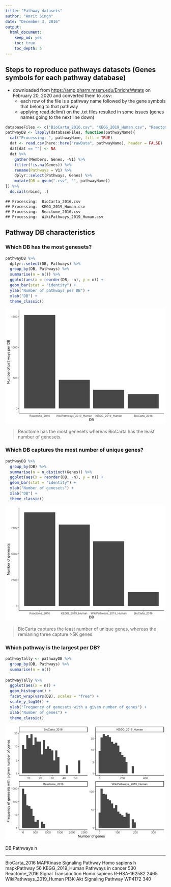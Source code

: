 ```yaml
---
title: "Pathway datasets"
author: "Amrit Singh"
date: "December 3, 2016"
output: 
  html_document: 
    keep_md: yes
    toc: true
    toc_depth: 5
---
```




## Steps to reproduce pathways datasets (Genes symbols for each pathway database)
* downloaded from https://amp.pharm.mssm.edu/Enrichr/#stats on February 20, 2020 and converted them to .csv:
  - each row of the file is a pathway name followed by the gene symbols that belong to that pathway
  - applying read.delim() on the .txt files resulted in some issues (genes names going to the next line down)


```r
databaseFiles <- c("BioCarta_2016.csv", "KEGG_2019_Human.csv", "Reactome_2016.csv", "WikiPathways_2019_Human.csv")
pathwayDB <- lapply(databaseFiles, function(pathwayName){
  cat("Processing: ", pathwayName, fill = TRUE)
  dat <- read.csv(here::here("rawData", pathwayName), header = FALSE)
  dat[dat == ""] <- NA
  dat %>% 
    gather(Members, Genes, -V1) %>% 
    filter(!is.na(Genes)) %>% 
    rename(Pathways = V1) %>% 
    dplyr::select(Pathways, Genes) %>% 
    mutate(DB = gsub(".csv", "", pathwayName))
}) %>% 
  do.call(rbind, .)
```

```
## Processing:  BioCarta_2016.csv
## Processing:  KEGG_2019_Human.csv
## Processing:  Reactome_2016.csv
## Processing:  WikiPathways_2019_Human.csv
```

## Pathway DB characteristics

### Which DB has the most genesets?


```r
pathwayDB %>% 
  dplyr::select(DB, Pathways) %>% 
  group_by(DB, Pathways) %>% 
  summarise(n = n()) %>% 
  ggplot(aes(x = reorder(DB, -n), y = n)) +
  geom_bar(stat = "identity") +
  ylab("Number of pathways per DB") +
  xlab("DB") +
  theme_classic()
```

![](pathways_files/figure-html/unnamed-chunk-2-1.png)<!-- -->

> Reactome has the most genesets whereas BioCarta has the least number of genesets.

### Which DB captures the most number of unique genes?


```r
pathwayDB %>% 
  group_by(DB) %>% 
  summarise(n = n_distinct(Genes)) %>% 
  ggplot(aes(x = reorder(DB, -n), y = n)) +
  geom_bar(stat = "identity") +
  ylab("Number of genesets") +
  xlab("DB") +
  theme_classic()
```

![](pathways_files/figure-html/unnamed-chunk-3-1.png)<!-- -->

> BioCarta captures the least number of unique genes, whereas the remianing three capture >5K genes.

### Which pathway is the largest per DB?


```r
pathwayTally <- pathwayDB %>% 
  group_by(DB, Pathways) %>% 
  summarise(n = n())

pathwayTally %>% 
  ggplot(aes(x = n)) +
  geom_histogram() +
  facet_wrap(vars(DB), scales = "free") + 
  scale_y_log10() +
  ylab("Frequency of genesets with a given number of genes") +
  xlab("Number of genes") +
  theme_classic()
```

![](pathways_files/figure-html/unnamed-chunk-4-1.png)<!-- -->



DB                        Pathways                                                     n
------------------------  -------------------------------------------------------  -----
BioCarta_2016             MAPKinase Signaling Pathway Homo sapiens h mapkPathway      56
KEGG_2019_Human           Pathways in cancer                                         530
Reactome_2016             Signal Transduction Homo sapiens R-HSA-162582             2465
WikiPathways_2019_Human   PI3K-Akt Signaling Pathway WP4172                          340


